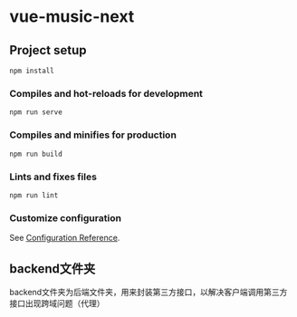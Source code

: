 # vue-music-next

## Project setup
```
npm install
```

### Compiles and hot-reloads for development
```
npm run serve
```

### Compiles and minifies for production
```
npm run build
```

### Lints and fixes files
```
npm run lint
```

### Customize configuration
See [Configuration Reference](https://cli.vuejs.org/config/).



## backend文件夹
backend文件夹为后端文件夹，用来封装第三方接口，以解决客户端调用第三方接口出现跨域问题（代理）

